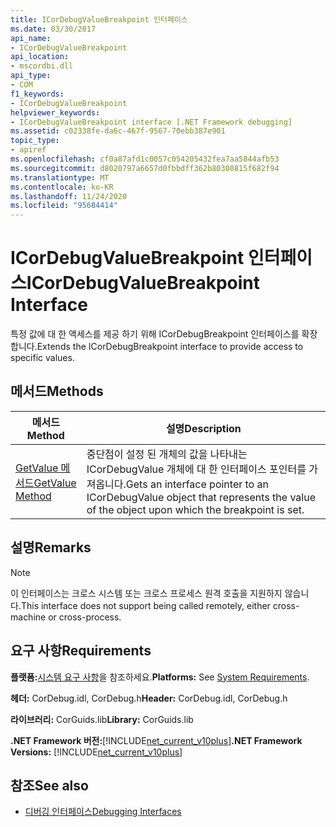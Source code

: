 ```yaml
---
title: ICorDebugValueBreakpoint 인터페이스
ms.date: 03/30/2017
api_name:
- ICorDebugValueBreakpoint
api_location:
- mscordbi.dll
api_type:
- COM
f1_keywords:
- ICorDebugValueBreakpoint
helpviewer_keywords:
- ICorDebugValueBreakpoint interface [.NET Framework debugging]
ms.assetid: c02338fe-da6c-467f-9567-70ebb387e901
topic_type:
- apiref
ms.openlocfilehash: cf0a87afd1c0057c054205432fea7aa5844afb53
ms.sourcegitcommit: d8020797a6657d0fbbdff362b80300815f682f94
ms.translationtype: MT
ms.contentlocale: ko-KR
ms.lasthandoff: 11/24/2020
ms.locfileid: "95684414"
---
```

# <a name="icordebugvaluebreakpoint-interface"></a><span data-ttu-id="03416-102">ICorDebugValueBreakpoint 인터페이스</span><span class="sxs-lookup"><span data-stu-id="03416-102">ICorDebugValueBreakpoint Interface</span></span>

<span data-ttu-id="03416-103">특정 값에 대 한 액세스를 제공 하기 위해 ICorDebugBreakpoint 인터페이스를 확장 합니다.</span><span class="sxs-lookup"><span data-stu-id="03416-103">Extends the ICorDebugBreakpoint interface to provide access to specific values.</span></span>  
  
## <a name="methods"></a><span data-ttu-id="03416-104">메서드</span><span class="sxs-lookup"><span data-stu-id="03416-104">Methods</span></span>  
  
|<span data-ttu-id="03416-105">메서드</span><span class="sxs-lookup"><span data-stu-id="03416-105">Method</span></span>|<span data-ttu-id="03416-106">설명</span><span class="sxs-lookup"><span data-stu-id="03416-106">Description</span></span>|  
|------------|-----------------|  
|[<span data-ttu-id="03416-107">GetValue 메서드</span><span class="sxs-lookup"><span data-stu-id="03416-107">GetValue Method</span></span>](icordebugvaluebreakpoint-getvalue-method.md)|<span data-ttu-id="03416-108">중단점이 설정 된 개체의 값을 나타내는 ICorDebugValue 개체에 대 한 인터페이스 포인터를 가져옵니다.</span><span class="sxs-lookup"><span data-stu-id="03416-108">Gets an interface pointer to an ICorDebugValue object that represents the value of the object upon which the breakpoint is set.</span></span>|  
  
## <a name="remarks"></a><span data-ttu-id="03416-109">설명</span><span class="sxs-lookup"><span data-stu-id="03416-109">Remarks</span></span>  
  
> [!NOTE]
> <span data-ttu-id="03416-110">이 인터페이스는 크로스 시스템 또는 크로스 프로세스 원격 호출을 지원하지 않습니다.</span><span class="sxs-lookup"><span data-stu-id="03416-110">This interface does not support being called remotely, either cross-machine or cross-process.</span></span>  
  
## <a name="requirements"></a><span data-ttu-id="03416-111">요구 사항</span><span class="sxs-lookup"><span data-stu-id="03416-111">Requirements</span></span>  

 <span data-ttu-id="03416-112">**플랫폼:**[시스템 요구 사항](../../get-started/system-requirements.md)을 참조하세요.</span><span class="sxs-lookup"><span data-stu-id="03416-112">**Platforms:** See [System Requirements](../../get-started/system-requirements.md).</span></span>  
  
 <span data-ttu-id="03416-113">**헤더:** CorDebug.idl, CorDebug.h</span><span class="sxs-lookup"><span data-stu-id="03416-113">**Header:** CorDebug.idl, CorDebug.h</span></span>  
  
 <span data-ttu-id="03416-114">**라이브러리:** CorGuids.lib</span><span class="sxs-lookup"><span data-stu-id="03416-114">**Library:** CorGuids.lib</span></span>  
  
 <span data-ttu-id="03416-115">**.NET Framework 버전:**[!INCLUDE[net_current_v10plus](../../../../includes/net-current-v10plus-md.md)]</span><span class="sxs-lookup"><span data-stu-id="03416-115">**.NET Framework Versions:** [!INCLUDE[net_current_v10plus](../../../../includes/net-current-v10plus-md.md)]</span></span>  
  
## <a name="see-also"></a><span data-ttu-id="03416-116">참조</span><span class="sxs-lookup"><span data-stu-id="03416-116">See also</span></span>

- [<span data-ttu-id="03416-117">디버깅 인터페이스</span><span class="sxs-lookup"><span data-stu-id="03416-117">Debugging Interfaces</span></span>](debugging-interfaces.md)
